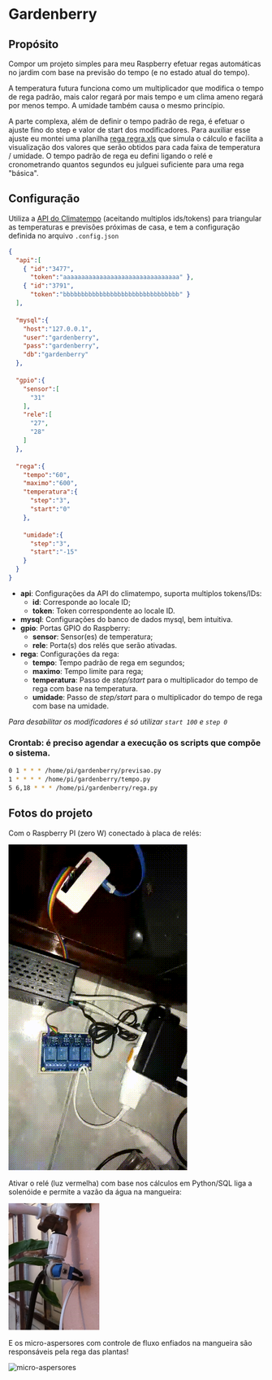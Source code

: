 # Gardenberry

## Propósito

Compor um projeto simples para meu Raspberry efetuar regas automáticas no jardim com base na previsão do tempo (e no estado atual do tempo).

A temperatura futura funciona como um multiplicador que modifica o tempo de rega padrão, mais calor regará por mais tempo e um clima ameno regará por menos tempo. A umidade também causa o mesmo princípio.

A parte complexa, além de definir o tempo padrão de rega, é efetuar o ajuste fino do step e valor de start dos modificadores. Para auxiliar esse ajuste eu montei uma planilha [rega regra.xls](https://github.com/eduardoaraujo9/gardenberry/raw/master/regra%20rega.xlsx) que simula o cálculo e facilita a visualização dos valores que serão obtidos para cada faixa de temperatura / umidade. O tempo padrão de rega eu defini ligando o relé e cronometrando quantos segundos eu julguei suficiente para uma rega "básica".

## Configuração

Utiliza a [API do Climatempo](https://advisor.climatempo.com.br/) (aceitando multiplos ids/tokens) para triangular as temperaturas e previsões próximas de casa, e tem a configuração definida no arquivo `.config.json`
```json
{
  "api":[
    { "id":"3477",
      "token":"aaaaaaaaaaaaaaaaaaaaaaaaaaaaaaaa" },
    { "id":"3791",
      "token":"bbbbbbbbbbbbbbbbbbbbbbbbbbbbbbbb" }
  ],

  "mysql":{
    "host":"127.0.0.1",
    "user":"gardenberry",
    "pass":"gardenberry",
    "db":"gardenberry"
  },
  
  "gpio":{
    "sensor":[
      "31"
    ],
    "rele":[
      "27",
      "28"
    ]
  },
  
  "rega":{
    "tempo":"60",
    "maximo":"600",
    "temperatura":{
      "step":"3",
      "start":"0"
    },
    
    "umidade":{
      "step":"3",
      "start":"-15"
    }
  }
}
```

- **api**: Configurações da API do climatempo, suporta multiplos tokens/IDs:
  - **id**: Corresponde ao locale ID;
  - **token**: Token correspondente ao locale ID.
- **mysql**: Configurações do banco de dados mysql, bem intuitiva.
- **gpio**: Portas GPIO do Raspberry:
  - **sensor**: Sensor(es) de temperatura;
  - **rele**: Porta(s) dos relés que serão ativadas.
- **rega**: Configurações da rega:
  - **tempo**: Tempo padrão de rega em segundos;
  - **maximo**: Tempo limite para rega;
  - **temperatura**: Passo de *step/start* para o multiplicador do tempo de rega com base na temperatura.
  - **umidade**: Passo de *step/start* para o multiplicador do tempo de rega com base na umidade.
  
*Para desabilitar os modificadores é só utilizar `start 100` e `step 0`*

### Crontab: é preciso agendar a execução os scripts que compõe o sistema.
```bash
0 1 * * * /home/pi/gardenberry/previsao.py
1 * * * * /home/pi/gardenberry/tempo.py
5 6,18 * * * /home/pi/gardenberry/rega.py
```

## Fotos do projeto

Com o Raspberry PI (zero W) conectado à placa de relés:

![Rasbperry PI](https://github.com/eduardoaraujo9/gardenberry/raw/master/gardenberry.gif)

Ativar o relé (luz vermelha) com base nos cálculos em Python/SQL liga a solenóide e permite a vazão da água na mangueira:

![Solenoide](https://github.com/eduardoaraujo9/gardenberry/raw/master/solenoide.PNG)

E os micro-aspersores com controle de fluxo enfiados na mangueira são responsáveis pela rega das plantas!

![micro-aspersores](https://github.com/eduardoaraujo9/gardenberry/raw/master/rega.gif)
